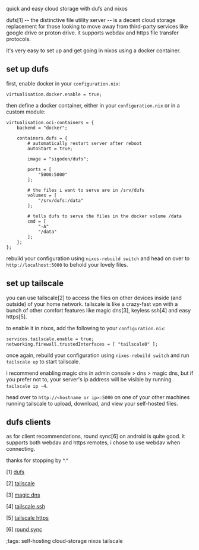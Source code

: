 quick and easy cloud storage with dufs and nixos

dufs[1] -- the distinctive file utility server -- is a decent cloud storage replacement for those looking to move away from third-party services like google drive or proton drive. it supports webdav and https file transfer protocols.

it's very easy to set up and get going in nixos using a docker container.

## set up dufs 

first, enable docker in your `configuration.nix`: 
```
virtualisation.docker.enable = true;
```

then define a docker container, either in your `configuration.nix` or in a custom module:
```
virtualisation.oci-containers = {
    backend = "docker";

    containers.dufs = {
        # automatically restart server after reboot
        autoStart = true; 

        image = "sigoden/dufs";

        ports = [
            "5000:5000"
        ];

        # the files i want to serve are in /srv/dufs
        volumes = [
            "/srv/dufs:/data" 
        ];

        # tells dufs to serve the files in the docker volume /data
        cmd = [
            "-A"
            "/data"
        ];
    };
};
```

rebuild your configuration using `nixos-rebuild switch` and head on over to `http://localhost:5000` to behold your lovely files.  

## set up tailscale

you can use tailscale[2] to access the files on other devices inside (and outside) of your home network. tailscale is like a crazy-fast vpn with a bunch of other comfort features like magic dns[3], keyless ssh[4] and easy https[5].

to enable it in nixos, add the following to your `configuration.nix`:
```
services.tailscale.enable = true;
networking.firewall.trustedInterfaces = [ "tailscale0" ];
```

once again, rebuild your configuration using `nixos-rebuild switch` and run `tailscale up` to start tailscale.

i recommend enabling magic dns in admin console > dns > magic dns, but if you prefer not to, your server's ip address will be visible by running `tailscale ip -4`.

head over to `http://<hostname or ip>:5000` on one of your other machines running tailscale to upload, download, and view your self-hosted files.

## dufs clients

as for client recommendations, round sync[6] on android is quite good. it supports both webdav and https remotes, i chose to use webdav when connecting. 

thanks for stopping by ^.^

[1] [dufs](https://github.com/sigoden/dufs)

[2] [tailscale](https://tailscale.com/)

[3] [magic dns](https://tailscale.com/kb/1081/magicdns)

[4] [tailscale ssh](https://tailscale.com/kb/1193/tailscale-ssh)

[5] [tailscale https](https://tailscale.com/kb/1153/enabling-https)

[6] [round sync](https://github.com/newhinton/Round-Sync)

;tags: self-hosting cloud-storage nixos tailscale

